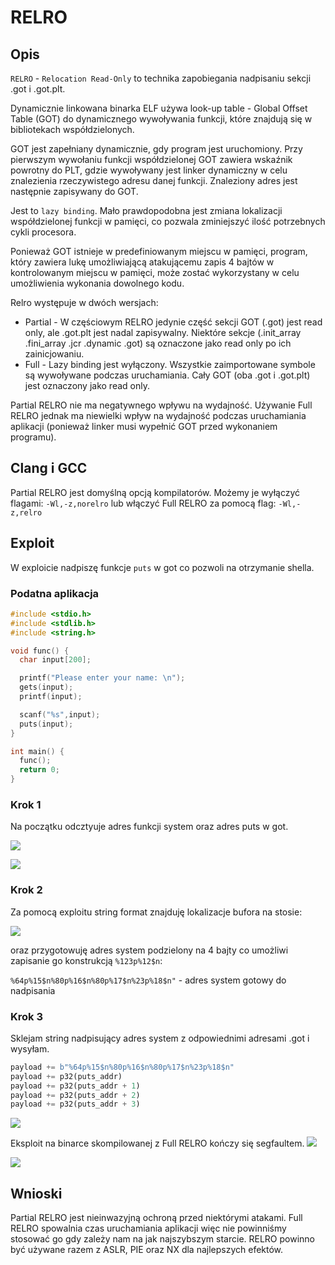 # RELRO
## Opis

`RELRO` - `Relocation Read-Only` to technika zapobiegania nadpisaniu sekcji .got i .got.plt.

Dynamicznie linkowana binarka ELF używa look-up table - Global Offset Table (GOT) do dynamicznego wywoływania funkcji, które znajdują się w bibliotekach współdzielonych.

GOT jest zapełniany dynamicznie, gdy program jest uruchomiony. Przy pierwszym wywołaniu funkcji współdzielonej GOT zawiera wskaźnik powrotny do PLT, gdzie wywoływany jest linker dynamiczny w celu znalezienia rzeczywistego adresu danej funkcji. Znaleziony adres jest następnie zapisywany do GOT.

Jest to `lazy binding`. Mało prawdopodobna jest zmiana lokalizacji współdzielonej funkcji w pamięci, co pozwala zminiejszyć ilość potrzebnych cykli procesora.

Ponieważ GOT istnieje w predefiniowanym miejscu w pamięci, program, który zawiera lukę umożliwiającą atakującemu zapis 4 bajtów w kontrolowanym miejscu w pamięci, może zostać wykorzystany w celu umożliwienia wykonania dowolnego kodu.

Relro występuje w dwóch wersjach:

 - Partial - W częściowym RELRO jedynie część sekcji GOT (.got) jest read only, ale .got.plt jest nadal zapisywalny. Niektóre sekcje (.init_array .fini_array .jcr .dynamic .got) są oznaczone jako read only po ich zainicjowaniu.
 - Full - Lazy binding jest wyłączony. Wszystkie zaimportowane symbole są wywoływane podczas uruchamiania. Cały GOT (oba .got i .got.plt) jest oznaczony jako read only.

Partial RELRO nie ma negatywnego wpływu na wydajność. Używanie Full RELRO jednak ma niewielki wpływ na wydajność podczas uruchamiania aplikacji (ponieważ linker musi wypełnić GOT przed wykonaniem programu).

 ## Clang i GCC
 
 Partial RELRO jest domyślną opcją kompilatorów. Możemy je wyłączyć flagami:
 `-Wl,-z,norelro`
 lub włączyć Full RELRO za pomocą flag:
 `-Wl,-z,relro`
 
## Exploit
W exploicie nadpiszę funkcje `puts` w got co pozwoli na otrzymanie shella.

### Podatna aplikacja
```c
#include <stdio.h>
#include <stdlib.h>
#include <string.h>

void func() {
  char input[200];

  printf("Please enter your name: \n");
  gets(input);
  printf(input);

  scanf("%s",input);
  puts(input);
}

int main() {
  func();
  return 0;
}
```
### Krok 1
Na początku odcztyuje adres funkcji system oraz adres puts w got.

![](https://i.imgur.com/GGuXJPF.png)

![](https://i.imgur.com/OZSk6Ik.png)

### Krok 2

Za pomocą exploitu string format znajduję lokalizacje bufora na stosie:

![](https://i.imgur.com/Yix6fwr.png)

oraz przygotowuję adres system podzielony na 4 bajty co umożliwi zapisanie go konstrukcją `%123p%12$n`:

`%64p%15$n%80p%16$n%80p%17$n%23p%18$n"` - adres system gotowy do nadpisania

### Krok 3

Sklejam string nadpisujący adres system z odpowiednimi adresami .got i wysyłam.

```python
payload += b"%64p%15$n%80p%16$n%80p%17$n%23p%18$n"
payload += p32(puts_addr)
payload += p32(puts_addr + 1)
payload += p32(puts_addr + 2)
payload += p32(puts_addr + 3)
```

![](https://i.imgur.com/gJ3FC1o.png)

Eksploit na binarce skompilowanej z Full RELRO kończy się segfaultem.
![](https://i.imgur.com/fVi56BJ.png)

![](https://i.imgur.com/KPqfbr7.png)

## Wnioski

Partial RELRO jest nieinwazyjną ochroną przed niektórymi atakami. Full RELRO spowalnia czas uruchamiania aplikacji więc nie powinniśmy stosować go gdy zależy nam na jak najszybszym starcie. RELRO powinno być używane razem z ASLR, PIE oraz NX dla najlepszych efektów.
